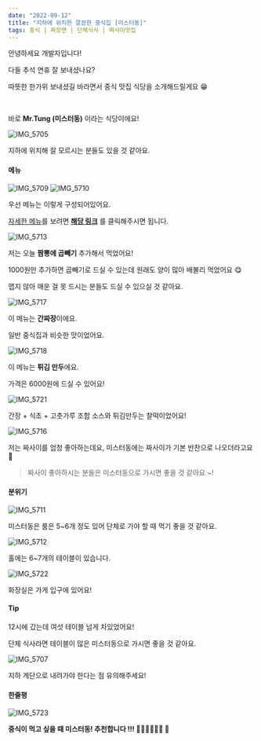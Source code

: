 ```yaml
---
date: "2022-09-12"
title: "지하에 위치한 깔끔한 중식집 [미스터동]"
tags: 중식 | 짜장면 | 단체식사 | 짜사이맛집
---
```


안녕하세요 개발자입니다!

다들 추석 연휴 잘 보내셨나요?

따뜻한 한가위 보내셨길 바라면서 중식 맛집 식당을 소개해드릴게요 😁

<br />

바로 **Mr.Tung (미스터동)** 이라는 식당이에요!

![IMG_5705](https://user-images.githubusercontent.com/63100352/189813619-a49f359c-0fcf-44ae-b026-fe23df0f5a6c.jpeg)

지하에 위치해 잘 모르시는 분들도 있을 것 같아요.

#### 메뉴

![IMG_5709](https://user-images.githubusercontent.com/63100352/189808349-a44e775a-d947-4208-8d88-c6f386bed48b.jpeg)
![IMG_5710](https://user-images.githubusercontent.com/63100352/189808353-4df35b36-465a-46b8-834b-95f6a4517a05.jpeg)

우선 메뉴는 이렇게 구성되어있어요.

[자세한 메뉴](https://www.onsuyum.com/Detail/%EB%AF%B8%EC%8A%A4%ED%84%B0%EB%8F%99)를 보려면 **[해당 링크](https://www.onsuyum.com/Detail/%EB%AF%B8%EC%8A%A4%ED%84%B0%EB%8F%99)** 를 클릭해주시면 됩니다.

![IMG_5713](https://user-images.githubusercontent.com/63100352/189808690-fa1ee63a-107e-48c9-ba80-205c770f85dc.jpeg)

저는 오늘 **짬뽕에 곱빼기** 추가해서 먹었어요!

1000원만 추가하면 곱빼기로 드실 수 있는데 원래도 양이 많아 배불리 먹었어요 😋

맵지 않아 매운 걸 못 드시는 분들도 드실 수 있으실 것 같아요.

![IMG_5717](https://user-images.githubusercontent.com/63100352/189808832-6bb83e2f-0b98-4af8-88f1-561ee20b3e4f.jpeg)

이 메뉴는 **간짜장**이에요.

일반 중식집과 비슷한 맛이었어요.

![IMG_5718](https://user-images.githubusercontent.com/63100352/189809160-7e866cb4-c30a-43c7-b913-941100683364.jpeg)

이 메뉴는 **튀김 만두**에요.

가격은 6000원에 드실 수 있어요!

![IMG_5721](https://user-images.githubusercontent.com/63100352/189809298-8a6e33c0-6dc7-499c-96de-b175abf6a1c7.jpeg)

간장 + 식초 + 고춧가루 조합 소스와 튀김만두는 찰떡이었어요!

![IMG_5716](https://user-images.githubusercontent.com/63100352/189809503-a455c315-cee3-4382-b853-989c0894f098.jpeg)

저는 짜사이를 엄청 좋아하는데요, 미스터동에는 짜사이가 기본 반찬으로 나오더라고요 🤩

> 짜사이 좋아하시는 분들은 미스터동으로 가시면 좋을 것 같아요 ~!

#### 분위기

![IMG_5711](https://user-images.githubusercontent.com/63100352/189808456-6e0ee7be-0c46-42f7-aca6-b52ba9da437a.jpeg)

미스터동은 룸은 5~6개 정도 있어 단체로 가야 할 때 먹기 좋을 것 같아요.

![IMG_5712](https://user-images.githubusercontent.com/63100352/189808472-8c6dcc87-8f8b-4775-8971-1348c2ccbc3d.jpeg)

홀에는 6~7개의 테이블이 있습니다.

![IMG_5722](https://user-images.githubusercontent.com/63100352/189808542-ec997723-e5f6-432a-a6de-59a289274fa9.jpeg)

화장실은 가게 입구에 있어요!

#### Tip

12시에 갔는데 여섯 테이블 넘게 차있었어요!

단체 식사라면 테이블이 많은 미스터동으로 가시면 좋을 것 같아요.

![IMG_5707](https://user-images.githubusercontent.com/63100352/189813661-de753852-ad44-434c-8744-ef3184c736c8.jpeg)

지하 계단으로 내려가야 한다는 점 유의해주세요!

#### 한줄평

![IMG_5723](https://user-images.githubusercontent.com/63100352/189809523-8fb99acd-757e-4543-afda-e0805a207e42.jpeg)

**중식이 먹고 싶을 때 미스터동! 추천합니다 !!! 👍🏻👍🏻👍🏻 🥢**
